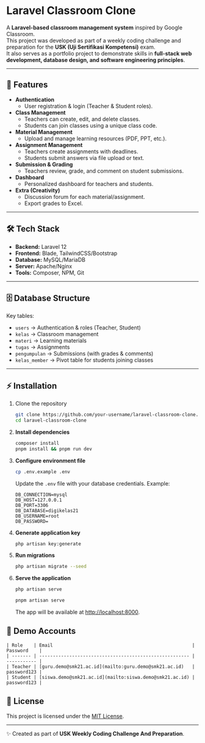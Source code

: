 # Laravel Classroom Clone

A **Laravel-based classroom management system** inspired by Google Classroom.  
This project was developed as part of a weekly coding challenge and preparation for the **USK (Uji Sertifikasi Kompetensi)** exam.  
It also serves as a portfolio project to demonstrate skills in **full-stack web development, database design, and software engineering principles**.

---

## 🚀 Features

- **Authentication**
  - User registration & login (Teacher & Student roles).
- **Class Management**
  - Teachers can create, edit, and delete classes.
  - Students can join classes using a unique class code.
- **Material Management**
  - Upload and manage learning resources (PDF, PPT, etc.).
- **Assignment Management**
  - Teachers create assignments with deadlines.
  - Students submit answers via file upload or text.
- **Submission & Grading**
  - Teachers review, grade, and comment on student submissions.
- **Dashboard**
  - Personalized dashboard for teachers and students.
- **Extra (Creativity)**
  - Discussion forum for each material/assignment.
  - Export grades to Excel.

---

## 🛠️ Tech Stack

- **Backend:** Laravel 12  
- **Frontend:** Blade, TailwindCSS/Bootstrap  
- **Database:** MySQL/MariaDB  
- **Server:** Apache/Nginx  
- **Tools:** Composer, NPM, Git  

---

## 🗄️ Database Structure

Key tables:  
- `users` → Authentication & roles (Teacher, Student)  
- `kelas` → Classroom management  
- `materi` → Learning materials  
- `tugas` → Assignments  
- `pengumpulan` → Submissions (with grades & comments)  
- `kelas_member` → Pivot table for students joining classes  

---

## ⚡ Installation

1. Clone the repository  
   ```bash
   git clone https://github.com/your-username/laravel-classroom-clone.git
   cd laravel-classroom-clone
   ```

2. **Install dependencies**

   ```bash
   composer install
   pnpm install && pnpm run dev
   ```

3. **Configure environment file**

   ```bash
   cp .env.example .env
   ```

   Update the `.env` file with your database credentials. Example:

   ```
   DB_CONNECTION=mysql
   DB_HOST=127.0.0.1
   DB_PORT=3306
   DB_DATABASE=digikelas21
   DB_USERNAME=root
   DB_PASSWORD=
   ```

4. **Generate application key**

   ```bash
   php artisan key:generate
   ```

5. **Run migrations**

   ```bash
   php artisan migrate --seed
   ```

6. **Serve the application**

   ```bash
   php artisan serve
   ```

    ```bash
   pnpm artisan serve
   ```
   The app will be available at [http://localhost:8000](http://localhost:8000).

## 🔑 Demo Accounts

    | Role    | Email                                                   | Password    |
    | ------- | ------------------------------------------------------- | ----------- |
    | Teacher | [guru.demo@smk21.ac.id](mailto:guru.demo@smk21.ac.id)   | password123 |
    | Student | [siswa.demo@smk21.ac.id](mailto:siswa.demo@smk21.ac.id) | password123 |

## 📄 License

This project is licensed under the [MIT License](./LICENSE).

---

✨ Created as part of **USK Weekly Coding Challenge And Preparation**.
